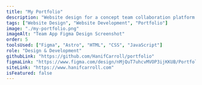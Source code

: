 ```yaml
---
title: "My Portfolio"
description: "Website design for a concept team collaboration platform. This design also includes a beautiful blog."
tags: ["Website Design", "Website Development", "Portfolio"]
image: "./my-portfolio.png"
imageAlt: "Team App Figma Design Screenshot"
order: 5
toolsUsed: ["Figma", "Astro", "HTML", "CSS", "JavaScript"]
role: "Design & Development"
githubLink: "https://github.com/HanifCarroll/portfolio"
figmaLink: "https://www.figma.com/design/nMjQuT7uhcvMVOP3ijKKUB/Portfolio?node-id=0-1&t=RmR1dA9WQgXUCMmA-1"
siteLink: "https://www.hanifcarroll.com"
isFeatured: false
---
```

